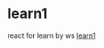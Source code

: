 # learn1
react for learn by ws
[learn1](https://github.com/inks0815/learn1/blob/master/public/index.html)
